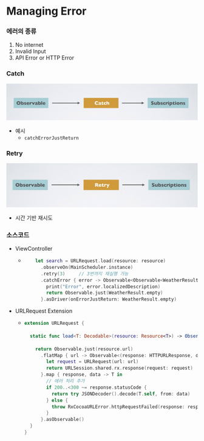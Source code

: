 # Managing Error



### 에러의 종류 

1. No internet
2. Invalid Input
3. API Error or HTTP Error

### Catch

![ErrorManaging_Catch](../image/ErrorManaging_Catch.png)

- 예시
  - `catchErrorJustReturn`

### Retry

![ErrorManaging_Retry](../image/ErrorManaging_Retry.png)

- 시간 기반 재시도

### 소스코드

- ViewController

  - ```swift
        let search = URLRequest.load(resource: resource)
          .observeOn(MainScheduler.instance)
          .retry(3)		// 3번까지 재실행 가능
          .catchError { error -> Observable<Observable<WeatherResult>.E> in
            print("Error", error.localizedDescription)
            return Observable.just(WeatherResult.empty)
          }.asDriver(onErrorJustReturn: WeatherResult.empty)
    ```

- URLRequest Extension

  - ```swift
    extension URLRequest {
      
      static func load<T: Decodable>(resource: Resource<T>) -> Observable<T> {
        
        return Observable.just(resource.url)
          .flatMap { url -> Observable<(response: HTTPURLResponse, data: Data)> in
            let request = URLRequest(url: url)
            return URLSession.shared.rx.response(request: request)
          }.map { response, data -> T in
            // 에러 처리 추가
            if 200..<300 ~= response.statusCode {
              return try JSONDecoder().decode(T.self, from: data)
            } else {
              throw RxCocoaURLError.httpRequestFailed(response: response, data: data)
            }
          }.asObservable()
      }
    }
    ```

